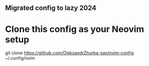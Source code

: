 ## Migrated config to lazy 2024

# Clone this config as your Neovim setup
git clone https://github.com/OleksandrZhurba-san/nvim-config ~/.config/nvim

